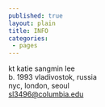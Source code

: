 ```yaml
---
published: true
layout: plain
title: INFO
categories:
 - pages
---
```


kt katie sangmin lee<br>
b. 1993 vladivostok, russia<br>
nyc, london, seoul<br>
sl3496@columbia.edu
